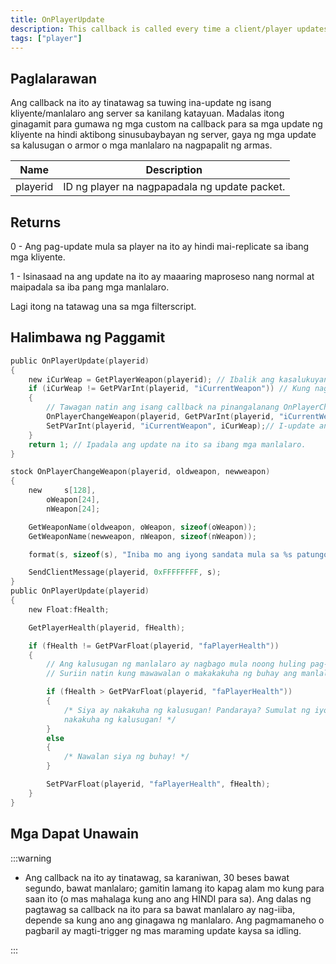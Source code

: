 ```yaml
---
title: OnPlayerUpdate
description: This callback is called every time a client/player updates the server with their status.
tags: ["player"]
---
```


## Paglalarawan

Ang callback na ito ay tinatawag sa tuwing ina-update ng isang kliyente/manlalaro ang server sa kanilang katayuan. Madalas itong ginagamit para gumawa ng mga custom na callback para sa mga update ng kliyente na hindi aktibong sinusubaybayan ng server, gaya ng mga update sa kalusugan o armor o mga manlalaro na nagpapalit ng armas.

| Name     | Description                                |
| -------- | ------------------------------------------ |
| playerid | ID ng player na nagpapadala ng update packet. |

## Returns

0 - Ang pag-update mula sa player na ito ay hindi mai-replicate sa ibang mga kliyente.

1 - Isinasaad na ang update na ito ay maaaring maproseso nang normal at maipadala sa iba pang mga manlalaro.

Lagi itong na tatawag una sa mga filterscript.

## Halimbawa ng Paggamit

```c
public OnPlayerUpdate(playerid)
{
    new iCurWeap = GetPlayerWeapon(playerid); // Ibalik ang kasalukuyang sandata ng manlalaro
    if (iCurWeap != GetPVarInt(playerid, "iCurrentWeapon")) // Kung nagpalit siya ng armas simula noong huling update
    {
        // Tawagan natin ang isang callback na pinangalanang OnPlayerChangeWeapon
        OnPlayerChangeWeapon(playerid, GetPVarInt(playerid, "iCurrentWeapon"), iCurWeap);
        SetPVarInt(playerid, "iCurrentWeapon", iCurWeap);// I-update ang variable ng armas
    }
    return 1; // Ipadala ang update na ito sa ibang mga manlalaro.
}

stock OnPlayerChangeWeapon(playerid, oldweapon, newweapon)
{
    new     s[128],
        oWeapon[24],
        nWeapon[24];

    GetWeaponName(oldweapon, oWeapon, sizeof(oWeapon));
    GetWeaponName(newweapon, nWeapon, sizeof(nWeapon));

    format(s, sizeof(s), "Iniba mo ang iyong sandata mula sa %s patungong %s!", oWeapon, nWeapon);

    SendClientMessage(playerid, 0xFFFFFFFF, s);
}
public OnPlayerUpdate(playerid)
{
    new Float:fHealth;

    GetPlayerHealth(playerid, fHealth);

    if (fHealth != GetPVarFloat(playerid, "faPlayerHealth"))
    {
        // Ang kalusugan ng manlalaro ay nagbago mula noong huling pag-update -> server, kaya malinaw na na-update ang bagay.
        // Suriin natin kung mawawalan o makakakuha ng buhay ang manlalaro, anti-health cheat? ;)

        if (fHealth > GetPVarFloat(playerid, "faPlayerHealth"))
        {
            /* Siya ay nakakuha ng kalusugan! Pandaraya? Sumulat ng iyong sariling mga script dito upang malaman kung paano ang isang manlalaro
            nakakuha ng kalusugan! */
        }
        else
        {
            /* Nawalan siya ng buhay! */
        }

        SetPVarFloat(playerid, "faPlayerHealth", fHealth);
    }
}
```

## Mga Dapat Unawain

<TipNPCCallbacks />

:::warning

- Ang callback na ito ay tinatawag, sa karaniwan, 30 beses bawat segundo, bawat manlalaro; gamitin lamang ito kapag alam mo kung para saan ito (o mas mahalaga kung ano ang HINDI para sa). Ang dalas ng pagtawag sa callback na ito para sa bawat manlalaro ay nag-iiba, depende sa kung ano ang ginagawa ng manlalaro. Ang pagmamaneho o pagbaril ay magti-trigger ng mas maraming update kaysa sa idling.

:::
